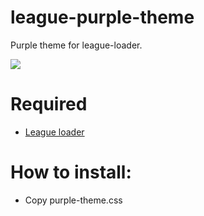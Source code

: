 # league-purple-theme
Purple theme for league-loader.

<img src="https://i.ibb.co/Dkn3n56/7-Oat-Osgou-EK2-I.jpg">

# Required
 * <a href="https://github.com/nomi-san/league-loader">League loader</a>

# How to install:
 * Copy purple-theme.css 

